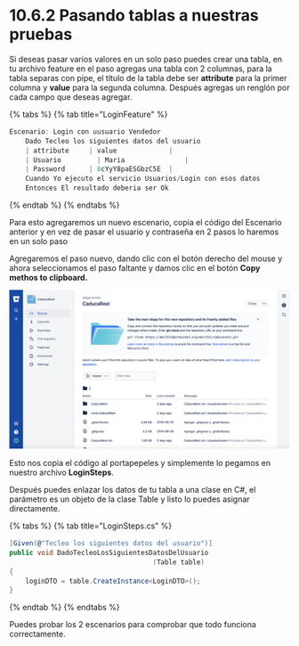 # 10.6.2 Pasando tablas a nuestras pruebas

Si deseas pasar varios valores en un solo paso puedes crear una tabla, en tu archivo feature en el paso agregas una tabla con 2 columnas, para la tabla separas con pipe, el título de la tabla debe ser **attribute** para la primer columna y **value** para la segunda columna. Después agregas un renglón por cada campo que deseas agregar.

{% tabs %}
{% tab title="LoginFeature" %}
```csharp
Escenario: Login con uusuario Vendedor
	Dado Tecleo los siguientes datos del usuario
	| attribute		| value				|
	| Usuario		  | Maria				|
	| Password		| 8cYyY8paESGbzC5E  |
	Cuando Yo ejecuto el servicio Usuarios/Login con esos datos
	Entonces El resultado deberia ser Ok 
```
{% endtab %}
{% endtabs %}

Para esto agregaremos un nuevo escenario, copia el código del Escenario anterior y en vez de pasar el usuario y contraseña en 2 pasos lo haremos en un solo paso

Agregaremos el paso nuevo, dando clic con el botón derecho del mouse y ahora seleccionamos el paso faltante y damos clic en el botón **Copy methos to clipboard.**

![](../../.gitbook/assets/image%20%28107%29.png)

Esto nos copia el código al portapepeles y simplemente lo pegamos en nuestro archivo **LoginSteps**.

Después puedes enlazar los datos de tu tabla a una clase en C\#, el parámetro es un objeto de la clase Table y listo lo puedes asignar directamente.

{% tabs %}
{% tab title="LoginSteps.cs" %}
```csharp
[Given(@"Tecleo los siguientes datos del usuario")]
public void DadoTecleoLosSiguientesDatosDelUsuario
                                    (Table table)
{
    loginDTO = table.CreateInstance<LoginDTO>();
}
```
{% endtab %}
{% endtabs %}

Puedes probar los 2 escenarios para comprobar que todo funciona correctamente.

